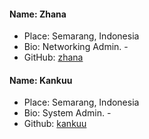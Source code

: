 #### Name: Zhana

- Place: Semarang, Indonesia
- Bio: Networking Admin. -
- GitHub: [zhana](https://github.com/nearfoe1)


#### Name: Kankuu

- Place: Semarang, Indonesia
- Bio: System Admin. -
- Github: [kankuu](https://github.com/kankuu)